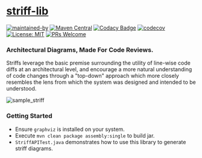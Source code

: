 # [striff-lib](https://striff.io)
[![maintained-by](https://img.shields.io/badge/Maintained%20by-Hadii%20Technologies-violet.svg)](https://hadii.ca) [![Maven Central](https://maven-badges.herokuapp.com/maven-central/com.github.hadii-tech/stiff-lib/badge.svg)](https://maven-badges.herokuapp.com/maven-central/com.github.hadii-tech/stiff-lib) [![Codacy Badge](https://app.codacy.com/project/badge/Grade/f52c429a0a514abf86d252fe263d7c17)](https://www.codacy.com/gh/hadii-tech/stiff-lib?utm_source=github.com&amp;utm_medium=referral&amp;utm_content=hadii-tech/stiff-lib&amp;utm_campaign=Badge_Grade) [![codecov](https://codecov.io/gh/hadii-tech/stiff-lib/branch/master/graph/badge.svg)](https://codecov.io/gh/hadii-tech/stiff-lib) [![License: MIT](https://img.shields.io/badge/License-MIT-yellow.svg)](https://opensource.org/licenses/MIT) [![PRs Welcome](https://img.shields.io/badge/PRs-welcome-brightgreen.svg?style=flat-square)](http://makeapullrequest.com)

### Architectural Diagrams, Made For Code Reviews.
Striffs leverage the basic premise surrounding the utility of line-wise code diffs at an architectural level, and encourage a more natural understanding of code changes through a "top-down" approach which more closely resembles the lens from which the system was designed and intended to be understood. 

![sample_striff](striff.png)

### Getting Started
* Ensure `graphviz` is installed on your system.
* Execute `mvn clean package assembly:single` to  build jar. 
* `StriffAPITest.java` demonstrates how to use this library to generate striff diagrams. 



